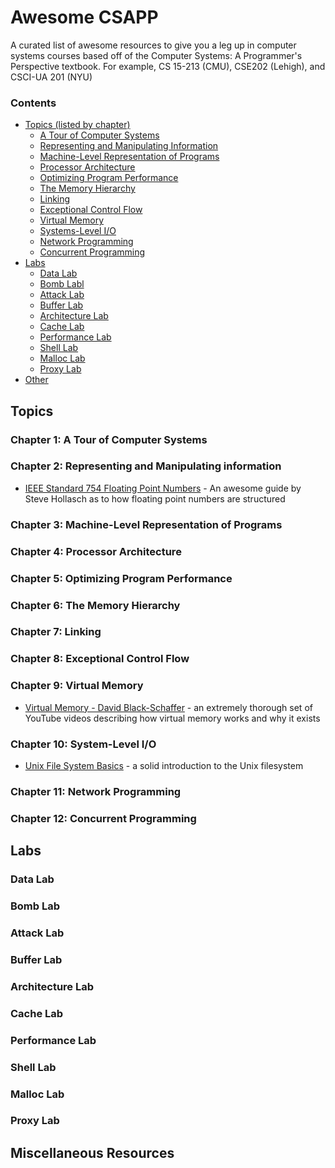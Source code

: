 # Awesome CSAPP
A curated list of awesome resources to give you a leg up in computer systems courses based off of the Computer Systems: A Programmer's Perspective textbook.  For example, CS 15-213 (CMU), CSE202 (Lehigh), and CSCI-UA 201 (NYU)

### Contents
- [Topics (listed by chapter)](#topics)
    - [A Tour of Computer Systems](#chapter-1-a-tour-of-computer-systems)
    - [Representing and Manipulating Information](#chapter-2-representing-and-manipulating-information)
    - [Machine-Level Representation of Programs](#chapter-3-machine-level-representation-of-programs)
    - [Processor Architecture](#chapter-4-processor-architecture)
    - [Optimizing Program Performance](#chapter-5-optimizing-program-performance)
    - [The Memory Hierarchy](#chapter-6-the-memory-hierarchy)
    - [Linking](#chapter-7-linking)
    - [Exceptional Control Flow](#chapter-8-exceptional-control-flow)
    - [Virtual Memory](#chapter-9-virtual-memory)
    - [Systems-Level I/O](#chapter-10-systems-level-io)
    - [Network Programming](#chapter-11-network-programming)
    - [Concurrent Programming](#chapter-12-concurrent-programming)
- [Labs](#labs)
    - [Data Lab](#data-lab)
    - [Bomb Labl](#bomb-lab)
    - [Attack Lab](#attack-lab)
    - [Buffer Lab](#buffer-lab)
    - [Architecture Lab](#architecture-lab)
    - [Cache Lab](#cache-lab)
    - [Performance Lab](#performance-lab)
    - [Shell Lab](#shell-lab)
    - [Malloc Lab](#malloc-lab)
    - [Proxy Lab](#proxy-lab)
- [Other](#miscellaneous-resources)


## Topics
### Chapter 1: A Tour of Computer Systems

### Chapter 2: Representing and Manipulating information
* [IEEE Standard 754 Floating Point Numbers](http://steve.hollasch.net/cgindex/coding/ieeefloat.html) - An awesome guide by Steve Hollasch as to how floating point numbers are structured

### Chapter 3: Machine-Level Representation of Programs

### Chapter 4: Processor Architecture

### Chapter 5: Optimizing Program Performance

### Chapter 6: The Memory Hierarchy

### Chapter 7: Linking

### Chapter 8:  Exceptional Control Flow

### Chapter 9: Virtual Memory
* [Virtual Memory - David Black-Schaffer](https://www.youtube.com/watch?v=qcBIvnQt0Bw&list=PLiwt1iVUib9s2Uo5BeYmwkDFUh70fJPxX) - an extremely thorough set of YouTube videos describing how virtual memory works and why it exists

### Chapter 10: System-Level I/O
* [Unix File System Basics](http://www.tutorialspoint.com/unix/unix-file-system.htm) - a solid introduction to the Unix filesystem

### Chapter 11: Network Programming

### Chapter 12: Concurrent Programming

## Labs
### Data Lab

### Bomb Lab

### Attack Lab

### Buffer Lab

### Architecture Lab

### Cache Lab

### Performance Lab

### Shell Lab

### Malloc Lab

### Proxy Lab

## Miscellaneous Resources
